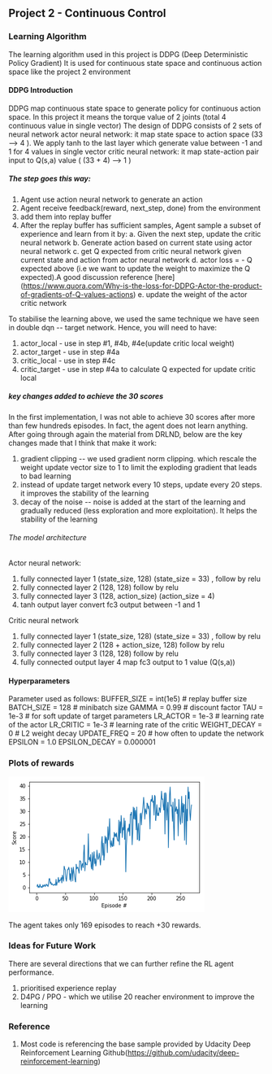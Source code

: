 ## Project 2 - Continuous Control 

### Learning Algorithm
The learning algorithm used in this project is DDPG (Deep Deterministic Policy Gradient)
It is used for continuous state space  and continuous action space like the project 2 environment

#### DDPG Introduction
DDPG map continuous state space to generate policy for continuous action space. In this project it means the torque value of 2 joints (total 4 continuous value in single vector)
The design of DDPG consists of 2 sets of neural network
actor neural network: it map state space to action space (33 --> 4 ). We apply tanh to the last layer which generate value between -1 and 1 for 4 values in single vector
critic neural network: it map state-action pair input to Q(s,a) value ( (33 + 4)  --> 1 )

##### The step goes this way:
1. Agent use action neural network to generate an action
2. Agent receive feedback(reward, next_step, done) from the environment
3. add them into replay buffer
4. After the replay buffer has sufficient samples, Agent sample a subset of experience and learn from it by:
  a. Given the next step, update the critic neural network
  b. Generate action based on current state using actor neural network
  c. get Q expected from critic neural network given current state and action from actor neural network
  d. actor loss = - Q expected above (i.e we want to update the weight to maximize the Q expected).A good discussion reference [here] (https://www.quora.com/Why-is-the-loss-for-DDPG-Actor-the-product-of-gradients-of-Q-values-actions)
  e. update the weight of the actor critic network

To stabilise the learning above, we used the same technique we have seen in double dqn -- target network. 
Hence, you will need to have:
1. actor_local  - use in step #1, #4b, #4e(update critic local weight)
2. actor_target - use in step #4a
3. critic_local - use in step #4c
4. critic_target - use in step #4a to calculate Q expected for update critic local



##### key changes added to achieve the 30 scores
In the first implementation, I was not able to achieve 30 scores after more than few hundreds episodes. In fact, the agent does not learn anything.
After going through again the material from DRLND, below are the key changes made that I think that make it work:
1. gradient clipping -- we used gradient norm clipping. which rescale the weight update vector size to 1 to limit the exploding gradient that leads to bad learning
3. instead of update target network every 10 steps, update every 20 steps. it improves the stability of the learning
4. decay of the noise -- noise is added at the start of the learning and gradually reduced (less exploration and more exploitation). It helps the stability of the learning
 


###### The model architecture
Actor neural network:
1. fully connected layer 1 (state_size, 128) (state_size = 33) , follow by relu
2. fully connected layer 2 (128, 128) follow by relu
3. fully connected layer 3 (128, action_size) (action_size = 4) 
4. tanh output layer convert fc3 output between -1 and 1

Critic neural network
1. fully connected layer 1 (state_size, 128) (state_size = 33) , follow by relu
3. fully connected layer 2 (128 + action_size, 128) follow by relu
4. fully connected layer 3 (128, 128) follow by relu
6. fully connected output layer 4 map fc3 output to 1 value (Q(s,a))


#### Hyperparameters 
Parameter used as follows:
BUFFER_SIZE = int(1e5)  # replay buffer size
BATCH_SIZE = 128        # minibatch size
GAMMA = 0.99            # discount factor
TAU = 1e-3              # for soft update of target parameters
LR_ACTOR = 1e-3         # learning rate of the actor 
LR_CRITIC = 1e-3        # learning rate of the critic
WEIGHT_DECAY = 0  # L2 weight decay
UPDATE_FREQ = 20       # how often to update the network
EPSILON = 1.0
EPSILON_DECAY = 0.000001


### Plots of rewards
![Plotted Rewards](https://github.com/shanjin14/Deep-Reinforcement-Learning/blob/main/P2_ContinuousControl/ddpg_avg_reward.png)

The agent takes only 169 episodes to reach +30 rewards.

### Ideas for Future Work
There are several directions that we can further refine the RL agent performance.
1. prioritised experience replay
2. D4PG / PPO - which we utilise 20 reacher environment to improve the learning


### Reference
1. Most code is referencing the base sample provided by Udacity Deep Reinforcement Learning Github(https://github.com/udacity/deep-reinforcement-learning)
